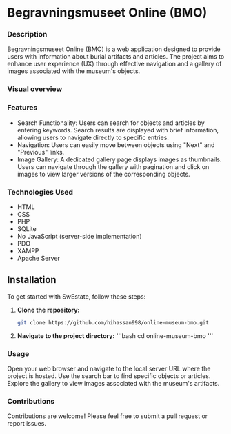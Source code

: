 # Begravningsmuseet Online (BMO)

### Description
Begravningsmuseet Online (BMO) is a web application designed to provide users with information about burial artifacts and articles. The project aims to enhance user experience (UX) through effective navigation and a gallery of images associated with the museum's objects.

### Visual overview

### Features
- Search Functionality: Users can search for objects and articles by entering keywords. Search results are displayed with brief information, allowing users to navigate directly to specific entries.
- Navigation: Users can easily move between objects using "Next" and "Previous" links.
- Image Gallery: A dedicated gallery page displays images as thumbnails. Users can navigate through the gallery with pagination and click on images to view larger versions of the corresponding objects.

### Technologies Used
- HTML
- CSS
- PHP
- SQLite
- No JavaScript (server-side implementation)
- PDO
- XAMPP
- Apache Server

## Installation

To get started with SwEstate, follow these steps:

1. **Clone the repository:**

   ```bash
   git clone https://github.com/hihassan998/online-museum-bmo.git
   ```

2. **Navigate to the project directory:**
'''bash
cd online-museum-bmo
'''
### Usage
Open your web browser and navigate to the local server URL where the project is hosted.
Use the search bar to find specific objects or articles.
Explore the gallery to view images associated with the museum's artifacts.

### Contributions
Contributions are welcome! Please feel free to submit a pull request or report issues.